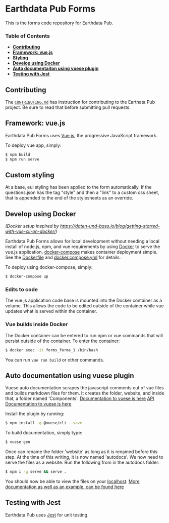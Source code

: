 # Earthdata Pub Forms

This is the forms code repository for Earthdata Pub.

### Table of Contents

- **[Contributing](#contributing)**
- **[Framework: vue.js](#framework-vuejs)**
- **[Styling](#Custom-styling)**
- **[Develop using Docker](#develop-using-docker)**
- **[Auto documentaiton using vuese plugin](#Auto-documentation-using-vuese-plugin)**
- **[Testing with Jest](#testing-with-jest)**

## Contributing

The [`CONTRIBUTING.md`](./CONTRIBUTING.md) has instruction for contributing to the Earthata Pub project. Be sure to read that before submitting pull requests.

## Framework: vue.js

Earthdata Pub Forms uses [Vue.js](https://vuejs.org/), the progressive JavaScript framework.

To deploy vue app, simply:

```bash
$ npm build
$ npm run serve
```

## Custom styling

At a base, eui styling has been applied to the form automatically.  If the questions.json has the tag "style" and then a "link" to a custom css sheet, that is appended to the end of the stylesheets as an override.

## Develop using Docker

_(Docker setup inspired by https://daten-und-bass.io/blog/getting-started-with-vue-cli-on-docker/)_

Earthdata Pub Forms allows for local development without needing a local install of node.js, npm, and vue requirements by using [Docker](https://docs.docker.com/) to serve the vue.js application. [docker-compose](https://docs.docker.com/compose/) makes container deployment simple. See the [Dockerfile](./Dockerfile) and [docker.compose.yml](./docker-compose.yml) for details.

To deploy using docker-compose, simply:

```bash
$ docker-compose up
```

### Edits to code

The vue.js application code base is mounted into the Docker container as a volume. This allows the code to be edited outside of the container while vue updates what is served within the container.

### Vue builds inside Docker

The Docker container can be entered to run npm or vue commands that will persist outside of the container. To enter the container:

```bash
$ docker exec -it forms_forms_1 /bin/bash
```

You can run `vue run build` or other commands.

## Auto documentation using vuese plugin

Vuese auto documentation scrapes the javascript comments out of vue files and builds markdown files for them.  It creates the folder, website, and inside that, a folder named 'Components'.
[Documentation to vuese is here](https://dev.to/berniwittmann/quick--easy-documentation-generation-for-vuejs-components-7k6)
[API Documentation to vuese is here](https://vuese.org/)

Install the plugin by running:

```bash
$ npm install -g @vuese/cli --save
```

To build documentation, simply type:

```bash
$ vuese gen
```

Once can rename the folder 'website' as long as it is renamed before this step.  At the time of this writing, it is now named 'autodocs'.  We now need to serve the files as a website.  Run the following from in the autodocs folder:

```bash
$ npm i -g serve && serve .
```

You should now be able to view the files on your [localhost](http://localhost:5000).
[More documentation as well as an example, can be found here](https://docute.org/)

## Testing with Jest

Earthdata Pub uses [Jest](https://jestjs.io/) for unit testing.